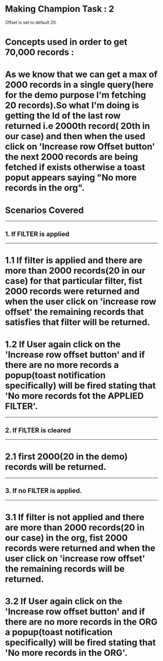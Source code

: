 # Making Champion Task : 2

Offset is set to default 20.

# Concepts used in order to get 70,000 records :

# As we know that we can get a max of 2000 records in a single query(here for the demo purpose I'm fetching 20 records).So what I'm doing is getting the Id of the last row returned i.e 2000th record( 20th in our case) and then when the used click on 'Increase row Offset button' the next 2000 records are being fetched if exists otherwise a toast poput appears saying "No more records in the org".

# Scenarios Covered
--------------------------
## 1. If FILTER is applied
--------------------------
# 1.1 If filter is applied and there are more than 2000 records(20 in our case) for that particular filter, fist 2000 records were returned and when the user click on 'increase row offset' the remaining records that satisfies that filter will be returned.
# 1.2 If User again click on the 'Increase row offset button' and if there are no more records a popup(toast notification specifically) will be fired stating that 'No more records fot the APPLIED FILTER'.

--------------------------
## 2. If FILTER is cleared
--------------------------
# 2.1 first 2000(20 in the demo) records will be returned.

-----------------------------
## 3. If no FILTER is applied.
-----------------------------
# 3.1 If filter is not applied and there are more than 2000 records(20 in our case) in the org, fist 2000 records were returned and when the user click on 'increase row offset' the remaining records will be returned.
# 3.2 If User again click on the 'Increase row offset button' and if there are no more records in the ORG a popup(toast notification specifically) will be fired stating that 'No more records in the ORG'.
